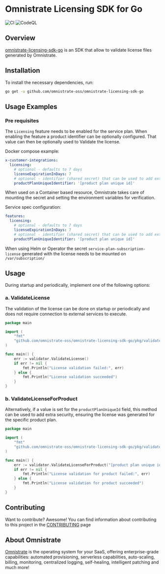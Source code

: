 # Omnistrate Licensing SDK for Go

![CI](https://github.com/omnistrate-oss/omnistrate-licensing-sdk-go/actions/workflows/build.yml/badge.svg) 
![CodeQL](https://github.com/omnistrate-oss/omnistrate-licensing-sdk-go/actions/workflows/codeql.yml/badge.svg)

## Overview

[omnistrate-licensing-sdk-go](https://github.com/omnistrate-oss/omnistrate-licensing-sdk-go) is an SDK that allow to validate license files generated by Omnistrate. 

## Installation

To install the necessary dependencies, run:
```sh
go get -u github.com/omnistrate-oss/omnistrate-licensing-sdk-go
```

## Usage Examples

### Pre requisites

The `Licensing` feature needs to be enabled for the service plan. When enabling the feature a product identifier can be optionally configured. That value can then be optionally used to Validate the license. 

Docker compose example: 
```yaml
x-customer-integrations:
  licensing: 
    # optional - defaults to 7 days
    licenseExpirationInDays: 7
    # optional - identifier (shared secret) that can be used to add extra security on validation - defaults to product tier id
    productPlanUniqueIdentifier: '[product plan unique id]' 
```

When used on a Container based resource, Omnistrate takes care of mounting the secret and setting the environment variables for verification. 

Service spec configuration:
```yaml
features:
  licensing:
    # optional - defaults to 7 days
    licenseExpirationInDays: 7 
    # optional - identifier (shared secret) that can be used to add extra security on validation - defaults to product tier id
    productPlanUniqueIdentifier: '[product plan unique id]'

```

When using Helm or Operator the secret `service-plan-subscription-license` generated with the license needs to be mounted on `/var/subscription/`

## Usage

During startup and periodically, implement one of the following options:
	
### a. ValidateLicense

The validation of the license can be done on startup or periodically and does not require connection to external services to execute. 

```go
package main

import (
	"fmt"
	"github.com/omnistrate-oss/omnistrate-licensing-sdk-go/pkg/validator"
)

func main() {
	err := validator.ValidateLicense()
	if err != nil {
		fmt.Println("License validation failed:", err)
	} else {
		fmt.Println("License validation succeeded")
	}
}
```

### b. ValidateLicenseForProduct

Alternatively, if a value is set for the `productPlanUniqueId` field, this method can be used to add extra security, ensuring the license was generated for the specific product plan. 

```go
package main

import (
	"fmt"
	"github.com/omnistrate-oss/omnistrate-licensing-sdk-go/pkg/validator"
)

func main() {
	err := validator.ValidateLicenseForProduct("[product plan unique id]")  value should be hardcoded, based on the value configured when enabling the feature
	if err != nil {
		fmt.Println("License validation for product failed:", err)
	} else {
		fmt.Println("License validation for product succeeded")
	}
}
```

## Contributing

Want to contribute? Awesome! You can find information about contributing to this
project in the [CONTRIBUTING](/CONTRIBUTING.md) page

## About Omnistrate

[Omnistrate](https://omnistrate.com/) is the operating system for your SaaS,
offering enterprise-grade capabilities: automated provisioning, serverless
capabilities, auto-scaling, billing, monitoring, centralized logging,
self-healing, intelligent patching and much more!
